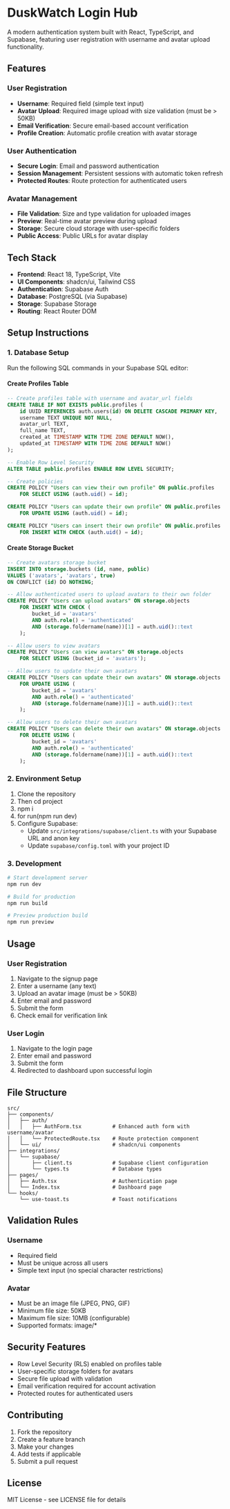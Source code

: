 # DuskWatch Login Hub

A modern authentication system built with React, TypeScript, and Supabase, featuring user registration with username and avatar upload functionality.

## Features

### User Registration
- **Username**: Required field (simple text input)
- **Avatar Upload**: Required image upload with size validation (must be > 50KB)
- **Email Verification**: Secure email-based account verification
- **Profile Creation**: Automatic profile creation with avatar storage

### User Authentication
- **Secure Login**: Email and password authentication
- **Session Management**: Persistent sessions with automatic token refresh
- **Protected Routes**: Route protection for authenticated users

### Avatar Management
- **File Validation**: Size and type validation for uploaded images
- **Preview**: Real-time avatar preview during upload
- **Storage**: Secure cloud storage with user-specific folders
- **Public Access**: Public URLs for avatar display

## Tech Stack

- **Frontend**: React 18, TypeScript, Vite
- **UI Components**: shadcn/ui, Tailwind CSS
- **Authentication**: Supabase Auth
- **Database**: PostgreSQL (via Supabase)
- **Storage**: Supabase Storage
- **Routing**: React Router DOM

## Setup Instructions

### 1. Database Setup

Run the following SQL commands in your Supabase SQL editor:

#### Create Profiles Table
```sql
-- Create profiles table with username and avatar_url fields
CREATE TABLE IF NOT EXISTS public.profiles (
    id UUID REFERENCES auth.users(id) ON DELETE CASCADE PRIMARY KEY,
    username TEXT UNIQUE NOT NULL,
    avatar_url TEXT,
    full_name TEXT,
    created_at TIMESTAMP WITH TIME ZONE DEFAULT NOW(),
    updated_at TIMESTAMP WITH TIME ZONE DEFAULT NOW()
);

-- Enable Row Level Security
ALTER TABLE public.profiles ENABLE ROW LEVEL SECURITY;

-- Create policies
CREATE POLICY "Users can view their own profile" ON public.profiles
    FOR SELECT USING (auth.uid() = id);

CREATE POLICY "Users can update their own profile" ON public.profiles
    FOR UPDATE USING (auth.uid() = id);

CREATE POLICY "Users can insert their own profile" ON public.profiles
    FOR INSERT WITH CHECK (auth.uid() = id);
```

#### Create Storage Bucket
```sql
-- Create avatars storage bucket
INSERT INTO storage.buckets (id, name, public) 
VALUES ('avatars', 'avatars', true)
ON CONFLICT (id) DO NOTHING;

-- Allow authenticated users to upload avatars to their own folder
CREATE POLICY "Users can upload avatars" ON storage.objects
    FOR INSERT WITH CHECK (
        bucket_id = 'avatars' 
        AND auth.role() = 'authenticated'
        AND (storage.foldername(name))[1] = auth.uid()::text
    );

-- Allow users to view avatars
CREATE POLICY "Users can view avatars" ON storage.objects
    FOR SELECT USING (bucket_id = 'avatars');

-- Allow users to update their own avatars
CREATE POLICY "Users can update their own avatars" ON storage.objects
    FOR UPDATE USING (
        bucket_id = 'avatars' 
        AND auth.role() = 'authenticated'
        AND (storage.foldername(name))[1] = auth.uid()::text
    );

-- Allow users to delete their own avatars
CREATE POLICY "Users can delete their own avatars" ON storage.objects
    FOR DELETE USING (
        bucket_id = 'avatars' 
        AND auth.role() = 'authenticated'
        AND (storage.foldername(name))[1] = auth.uid()::text
    );
```

### 2. Environment Setup

1. Clone the repository
2. Then cd project
3. npm i
4. for run(npm run dev)
5. Configure Supabase:
   - Update `src/integrations/supabase/client.ts` with your Supabase URL and anon key
   - Update `supabase/config.toml` with your project ID

### 3. Development

```bash
# Start development server
npm run dev

# Build for production
npm run build

# Preview production build
npm run preview
```

## Usage

### User Registration

1. Navigate to the signup page
2. Enter a username (any text)
3. Upload an avatar image (must be > 50KB)
4. Enter email and password
5. Submit the form
6. Check email for verification link

### User Login

1. Navigate to the login page
2. Enter email and password
3. Submit the form
4. Redirected to dashboard upon successful login

## File Structure

```
src/
├── components/
│   ├── auth/
│   │   ├── AuthForm.tsx          # Enhanced auth form with username/avatar
│   │   └── ProtectedRoute.tsx    # Route protection component
│   └── ui/                       # shadcn/ui components
├── integrations/
│   └── supabase/
│       ├── client.ts             # Supabase client configuration
│       └── types.ts              # Database types
├── pages/
│   ├── Auth.tsx                  # Authentication page
│   └── Index.tsx                 # Dashboard page
└── hooks/
    └── use-toast.ts              # Toast notifications
```

## Validation Rules

### Username
- Required field
- Must be unique across all users
- Simple text input (no special character restrictions)

### Avatar
- Must be an image file (JPEG, PNG, GIF)
- Minimum file size: 50KB
- Maximum file size: 10MB (configurable)
- Supported formats: image/*

## Security Features

- Row Level Security (RLS) enabled on profiles table
- User-specific storage folders for avatars
- Secure file upload with validation
- Email verification required for account activation
- Protected routes for authenticated users

## Contributing

1. Fork the repository
2. Create a feature branch
3. Make your changes
4. Add tests if applicable
5. Submit a pull request

## License

MIT License - see LICENSE file for details
